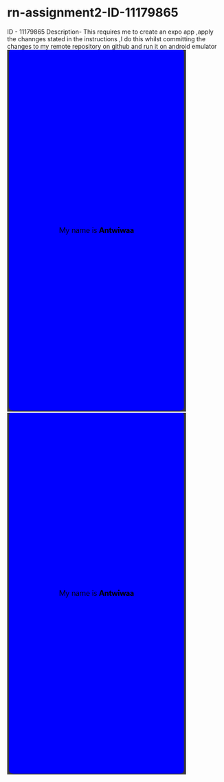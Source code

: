 # rn-assignment2-ID-11179865

ID - 11179865
Description- This requires me to create an expo app ,apply the channges stated in the instructions ,I do this whilst committing the changes to my remote repository on github and run it on android emulator
![Image on emulator](image.png)
![Image](image.png)
